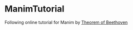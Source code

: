# ManimTutorial
Following online tutorial for Manim by [Theorem of Beethoven](https://www.youtube.com/c/TheoremofBeethoven/videos)
